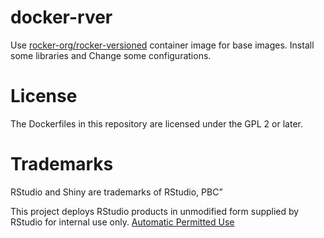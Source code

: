 # docker-rver

Use [rocker-org/rocker-versioned](https://github.com/rocker-org/rocker-versioned) container image for base images.
Install some libraries and Change some configurations.


# License
The Dockerfiles in this repository are licensed under the GPL 2 or later.

# Trademarks
RStudio and Shiny are trademarks of RStudio, PBC”

This project deploys RStudio products in unmodified form supplied by RStudio for internal use only.
[Automatic Permitted Use](https://rstudio.com/about/trademark/)
